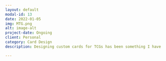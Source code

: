 ```yaml
---
layout: default
modal-id: 13
date: 2022-01-05
img: MTG.png
alt: image-alt
project-date: Ongoing
client: Personal
category: Card Design
description: Designing custom cards for TCGs has been something I have done since I was a child. I would sketch out little drawings with custom abilities and such for my Pokemon cards. As an adult however, while toying around with the new AI art tool Midjourney, I realised that for a bit of fun between myself and my friends, I could create custom MTG cards for use between ourselves, so I made cards based on our DnD characters, and it was fun to show them off. A week later, I had completed a full 100 Card pre-constructed Commander deck, all from cards that were flavoured around our DnD campaign, another week passed and I had another entire 100 Card deck based around the villains of the campaign.  I intended to create a balanced set of cards, that would fit in within a normal game of MTG Commander, and from various test games with my friends it seems to have worked, there are still some minor issues, but overall it was an excellent exersise in design. A full list of the cards can be found here: "https://www.mtgnexus.com/customcards/17405-terra-primus/"

---
```

